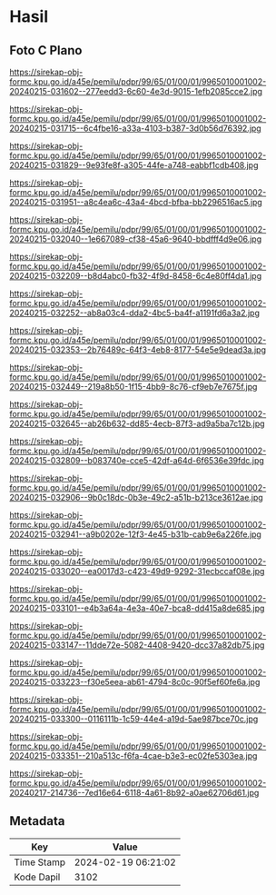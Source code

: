 # Hasil

## Foto C Plano

https://sirekap-obj-formc.kpu.go.id/a45e/pemilu/pdpr/99/65/01/00/01/9965010001002-20240215-031602--277eedd3-6c60-4e3d-9015-1efb2085cce2.jpg

https://sirekap-obj-formc.kpu.go.id/a45e/pemilu/pdpr/99/65/01/00/01/9965010001002-20240215-031715--6c4fbe16-a33a-4103-b387-3d0b56d76392.jpg

https://sirekap-obj-formc.kpu.go.id/a45e/pemilu/pdpr/99/65/01/00/01/9965010001002-20240215-031829--9e93fe8f-a305-44fe-a748-eabbf1cdb408.jpg

https://sirekap-obj-formc.kpu.go.id/a45e/pemilu/pdpr/99/65/01/00/01/9965010001002-20240215-031951--a8c4ea6c-43a4-4bcd-bfba-bb2296516ac5.jpg

https://sirekap-obj-formc.kpu.go.id/a45e/pemilu/pdpr/99/65/01/00/01/9965010001002-20240215-032040--1e667089-cf38-45a6-9640-bbdfff4d9e06.jpg

https://sirekap-obj-formc.kpu.go.id/a45e/pemilu/pdpr/99/65/01/00/01/9965010001002-20240215-032209--b8d4abc0-fb32-4f9d-8458-6c4e80ff4da1.jpg

https://sirekap-obj-formc.kpu.go.id/a45e/pemilu/pdpr/99/65/01/00/01/9965010001002-20240215-032252--ab8a03c4-dda2-4bc5-ba4f-a1191fd6a3a2.jpg

https://sirekap-obj-formc.kpu.go.id/a45e/pemilu/pdpr/99/65/01/00/01/9965010001002-20240215-032353--2b76489c-64f3-4eb8-8177-54e5e9dead3a.jpg

https://sirekap-obj-formc.kpu.go.id/a45e/pemilu/pdpr/99/65/01/00/01/9965010001002-20240215-032449--219a8b50-1f15-4bb9-8c76-cf9eb7e7675f.jpg

https://sirekap-obj-formc.kpu.go.id/a45e/pemilu/pdpr/99/65/01/00/01/9965010001002-20240215-032645--ab26b632-dd85-4ecb-87f3-ad9a5ba7c12b.jpg

https://sirekap-obj-formc.kpu.go.id/a45e/pemilu/pdpr/99/65/01/00/01/9965010001002-20240215-032809--b083740e-cce5-42df-a64d-6f6536e39fdc.jpg

https://sirekap-obj-formc.kpu.go.id/a45e/pemilu/pdpr/99/65/01/00/01/9965010001002-20240215-032906--9b0c18dc-0b3e-49c2-a51b-b213ce3612ae.jpg

https://sirekap-obj-formc.kpu.go.id/a45e/pemilu/pdpr/99/65/01/00/01/9965010001002-20240215-032941--a9b0202e-12f3-4e45-b31b-cab9e6a226fe.jpg

https://sirekap-obj-formc.kpu.go.id/a45e/pemilu/pdpr/99/65/01/00/01/9965010001002-20240215-033020--ea0017d3-c423-49d9-9292-31ecbccaf08e.jpg

https://sirekap-obj-formc.kpu.go.id/a45e/pemilu/pdpr/99/65/01/00/01/9965010001002-20240215-033101--e4b3a64a-4e3a-40e7-bca8-dd415a8de685.jpg

https://sirekap-obj-formc.kpu.go.id/a45e/pemilu/pdpr/99/65/01/00/01/9965010001002-20240215-033147--11dde72e-5082-4408-9420-dcc37a82db75.jpg

https://sirekap-obj-formc.kpu.go.id/a45e/pemilu/pdpr/99/65/01/00/01/9965010001002-20240215-033223--f30e5eea-ab61-4794-8c0c-90f5ef60fe6a.jpg

https://sirekap-obj-formc.kpu.go.id/a45e/pemilu/pdpr/99/65/01/00/01/9965010001002-20240215-033300--0116111b-1c59-44e4-a19d-5ae987bce70c.jpg

https://sirekap-obj-formc.kpu.go.id/a45e/pemilu/pdpr/99/65/01/00/01/9965010001002-20240215-033351--210a513c-f6fa-4cae-b3e3-ec02fe5303ea.jpg

https://sirekap-obj-formc.kpu.go.id/a45e/pemilu/pdpr/99/65/01/00/01/9965010001002-20240217-214736--7ed16e64-6118-4a61-8b92-a0ae62706d61.jpg


## Metadata

| Key        | Value               |
| ---------- | ------------------- |
| Time Stamp | 2024-02-19 06:21:02 |
| Kode Dapil | 3102                |



